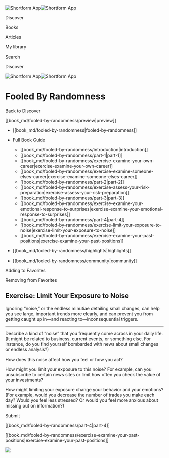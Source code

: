 ![Shortform App](/img/logo.36a2399e.svg)![Shortform App](/img/logo-dark.70c1b072.svg)

Discover

Books

Articles

My library

Search

Discover

![Shortform App](/img/logo.36a2399e.svg)![Shortform App](/img/logo-dark.70c1b072.svg)

# Fooled By Randomness

Back to Discover

[[book_md/fooled-by-randomness/preview|preview]]

  * [[book_md/fooled-by-randomness|fooled-by-randomness]]
  * Full Book Guide

    * [[book_md/fooled-by-randomness/introduction|introduction]]
    * [[book_md/fooled-by-randomness/part-1|part-1]]
    * [[book_md/fooled-by-randomness/exercise-examine-your-own-career|exercise-examine-your-own-career]]
    * [[book_md/fooled-by-randomness/exercise-examine-someone-elses-career|exercise-examine-someone-elses-career]]
    * [[book_md/fooled-by-randomness/part-2|part-2]]
    * [[book_md/fooled-by-randomness/exercise-assess-your-risk-preparation|exercise-assess-your-risk-preparation]]
    * [[book_md/fooled-by-randomness/part-3|part-3]]
    * [[book_md/fooled-by-randomness/exercise-examine-your-emotional-response-to-surprises|exercise-examine-your-emotional-response-to-surprises]]
    * [[book_md/fooled-by-randomness/part-4|part-4]]
    * [[book_md/fooled-by-randomness/exercise-limit-your-exposure-to-noise|exercise-limit-your-exposure-to-noise]]
    * [[book_md/fooled-by-randomness/exercise-examine-your-past-positions|exercise-examine-your-past-positions]]
  * [[book_md/fooled-by-randomness/highlights|highlights]]
  * [[book_md/fooled-by-randomness/community|community]]



Adding to Favorites 

Removing from Favorites 

## Exercise: Limit Your Exposure to Noise

Ignoring “noise,” or the endless minutiae detailing small changes, can help you see large, important trends more clearly, and can prevent you from getting caught up in—and reacting to—inconsequential triggers.

* * *

Describe a kind of “noise” that you frequently come across in your daily life. (It might be related to business, current events, or something else. For instance, do you find yourself bombarded with news about small changes or endless analysis?)

How does this noise affect how you feel or how you act?

How might you limit your exposure to this noise? For example, can you unsubscribe to certain news sites or limit how often you check the value of your investments?

How might limiting your exposure change your behavior and your emotions? (For example, would you decrease the number of trades you make each day? Would you feel less stressed? Or would you feel more anxious about missing out on information?)

Submit 

[[book_md/fooled-by-randomness/part-4|part-4]]

[[book_md/fooled-by-randomness/exercise-examine-your-past-positions|exercise-examine-your-past-positions]]

![](https://bat.bing.com/action/0?ti=56018282&Ver=2&mid=fdb0e962-da72-41f8-a319-d6fe89203c2e&sid=49fff5b0636c11eeb9c611038afc8668&vid=4a005010636c11ee80c703d4c4a7acd5&vids=0&msclkid=N&pi=0&lg=en-US&sw=800&sh=600&sc=24&nwd=1&tl=Shortform%20%7C%20Book&p=https%3A%2F%2Fwww.shortform.com%2Fapp%2Fbook%2Ffooled-by-randomness%2Fexercise-limit-your-exposure-to-noise&r=&lt=320&evt=pageLoad&sv=1&rn=477163)
